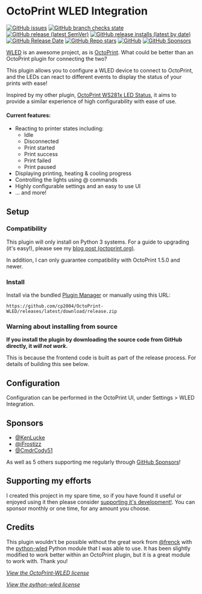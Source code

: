 # OctoPrint WLED Integration

[![GitHub issues](https://img.shields.io/github/issues/cp2004/OctoPrint-WLED?style=flat-square)](https://github.com/cp2004/OctoPrint-WLED/issues)
[![GitHub branch checks state](https://img.shields.io/github/checks-status/cp2004/OctoPrint-WLED/main?style=flat-square)](https://github.com/cp2004/OctoPrint-WLED/actions)
[![GitHub release (latest SemVer)](https://img.shields.io/github/v/release/cp2004/OctoPrint-WLED?label=latest%20release&sort=semver&style=flat-square)](https://github.com/cp2004/OctoPrint-WLED/releases)
[![GitHub release installs (latest by date)](https://img.shields.io/github/downloads/cp2004/OctoPrint-WLED/latest/total?label=Installs%40latest&style=flat-square)](https://github.com/cp2004/OctoPrint-WLED/releases)
[![GitHub Release Date](https://img.shields.io/github/release-date/cp2004/OctoPrint-WLED?style=flat-square)](https://github.com/cp2004/OctoPrint-WLED/releases)
[![GitHub Repo stars](https://img.shields.io/github/stars/cp2004/OctoPrint-WLED?style=flat-square)](https://github.com/cp2004/OctoPrint-WLED/stargazers)
[![GitHub](https://img.shields.io/github/license/cp2004/OctoPrint-WLED?style=flat-square)](https://github.com/cp2004/OctoPrint-WLED/blob/main/LICENSE.md)
[![GitHub Sponsors](https://img.shields.io/github/sponsors/cp2004?style=flat-square)](https://github.com/sponsors/cp2004)

[WLED](https://github.com/Aircoookie/WLED) is an awesome project, as is [OctoPrint](https://octoprint.org).
What could be better than an OctoPrint plugin for connecting the two?

This plugin allows you to configure a WLED device to connect to OctoPrint, and the LEDs can react to different events
to display the status of your prints with ease!

Inspired by my other plugin, [OctoPrint WS281x LED Status](https://github.com/cp2004/OctoPrint-WS281x_LED_Status), it
aims to provide a similar experience of high configurability with ease of use.

#### Current features:

- Reacting to printer states including:
  - Idle
  - Disconnected
  - Print started
  - Print success
  - Print failed
  - Print paused
- Displaying printing, heating & cooling progress
- Controlling the lights using @ commands
- Highly configurable settings and an easy to use UI
- ... and more!

## Setup

### Compatibility

This plugin will only install on Python 3 systems. For a guide to upgrading (it's easy!), please see my
[blog post (octoprint.org)](https://octoprint.org/blog/2020/09/10/upgrade-to-py3/).

In addition, I can only guarantee compatibility with OctoPrint 1.5.0 and newer.

### Install

Install via the bundled [Plugin Manager](https://docs.octoprint.org/en/master/bundledplugins/pluginmanager.html)
or manually using this URL:

    https://github.com/cp2004/OctoPrint-WLED/releases/latest/download/release.zip

### Warning about installing from source

**If you install the plugin by downloading the source code from GitHub directly, it *will not work*.**

This is because the frontend code is built as part of the release process. For details of building this see below.

## Configuration

Configuration can be performed in the OctoPrint UI, under Settings > WLED Integration.

## Sponsors

- [@KenLucke](https://github.com/KenLucke)
- [@iFrostizz](https://github.com/iFrostizz)
- [@CmdrCody51](https://github.com/CmdrCody51)

As well as 5 others supporting me regularly through [GitHub Sponsors](https://github.com/sponsors/cp2004)!

## Supporting my efforts

I created this project in my spare time, so if you have found it useful or enjoyed using it then please consider [supporting it's development!](https://github.com/sponsors/cp2004). You can sponsor monthly or one time, for any amount you choose.

## Credits

This plugin wouldn't be possible without the great work from [@frenck](https://github.com/frenck) with the
[python-wled](https://github.com/frenck/python-wled) Python module that I was able to use. It has been slightly modified
to work better within an OctoPrint plugin, but it is a great module to work with. Thank you!

*[View the OctoPrint-WLED license](https://github.com/cp2004/OctoPrint-WLED/blob/main/LICENSE.md)*

*[View the python-wled license](https://github.com/cp2004/OctoPrint-WLED/blob/main/octoprint_wled/wled/LICENSE.md)*
